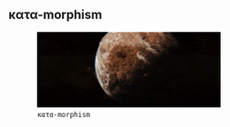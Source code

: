 κατα-morphism
-------------

<figure style="width:80%;max-width:80%; margin:0 auto">
<img src="categories/img/earth_catamorphed.gif" alt="catamorphism" style="width:80%;max-width:80%"/>
<figcaption><code>κατα-morphism</code></figcaption>
</figure>
